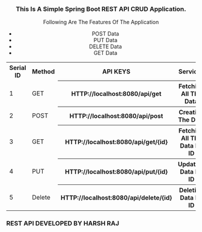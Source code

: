 <center>
  <h3>This Is A Simple Spring Boot REST API CRUD Application.</h3>
  <p>Following Are The Features Of The Application</p>
  <ul>
    <li>POST Data</li>
     <li>PUT Data</li>
      <li>DELETE Data</li>
       <li>GET Data</li>
  </ul>

  <table>
    <tr>
    <th>Serial ID</th>
    <th>Method</th>
    <th>API KEYS</th>
    <th>Services</th>
    </tr>
        <tr>
    <td>1</td>
    <td>GET</td>
    <th>HTTP://localhost:8080/api/get</th>
    <th>Fetching All The Data</th>
    </tr>
            <tr>
    <td>2</td>
    <td>POST</td>
    <th>HTTP://localhost:8080/api/post</th>
    <th>Creating The Data</th>
    </tr>
            <tr>
    <td>3</td>
    <td>GET</td>
    <th>HTTP://localhost:8080/api/get/{id}</th>
    <th>Fetching All The Data By ID</th>
    </tr>
            <tr>
    <td>4</td>
    <td>PUT</td>
    <th>HTTP://localhost:8080/api/put/{id}</th>
    <th>Updating Data By ID</th>
    </tr>
                <tr>
    <td>5</td>
    <td>Delete</td>
    <th>HTTP://localhost:8080/api/delete/{id}</th>
    <th>Deleting Data By ID</th>
    </tr>
  </table>

  </center>

  <h3>REST API DEVELOPED BY HARSH RAJ</h3>
